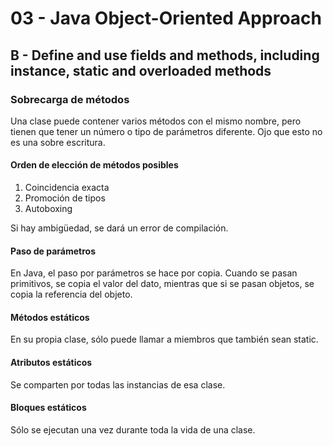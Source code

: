 # 03 - Java Object-Oriented Approach
## B - Define and use fields and methods, including instance, static and overloaded methods

### Sobrecarga de métodos
Una clase puede contener varios métodos con el mismo nombre, pero tienen que tener un número o tipo de parámetros diferente.
Ojo que esto no es una sobre escritura.

#### Orden de elección de métodos posibles
1. Coincidencia exacta
2. Promoción de tipos
3. Autoboxing

Si hay ambigüedad, se dará un error de compilación.

#### Paso de parámetros
En Java, el paso por parámetros se hace por copia. Cuando se pasan primitivos, se copia el valor del dato, mientras que si se pasan
objetos, se copia la referencia del objeto.

#### Métodos estáticos
En su propia clase, sólo puede llamar a miembros que también sean static.

#### Atributos estáticos
Se comparten por todas las instancias de esa clase.

#### Bloques estáticos
Sólo se ejecutan una vez durante toda la vida de una clase.
